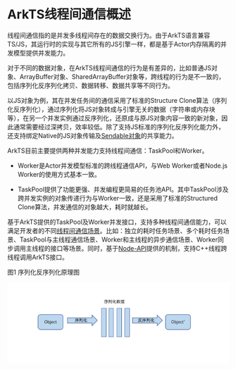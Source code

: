 # ArkTS线程间通信概述

线程间通信指的是并发多线程间存在的数据交换行为。由于ArkTS语言兼容TS/JS，其运行时的实现与其它所有的JS引擎一样，都是基于Actor内存隔离的并发模型提供并发能力。

对于不同的数据对象，在ArkTS线程间通信的行为是有差异的，比如普通JS对象、ArrayBuffer对象、SharedArrayBuffer对象等，跨线程的行为是不一致的，包括序列化反序列化拷贝、数据转移、数据共享等不同行为。

以JS对象为例，其在并发任务间的通信采用了标准的Structure Clone算法（序列化反序列化），通过序列化将JS对象转成与引擎无关的数据（字符串或内存块等），在另一个并发实例通过反序列化，还原成与原JS对象内容一致的新对象，因此通常需要经过深拷贝，效率较低。除了支持JS标准的序列化反序列化能力外，还支持绑定Native的JS对象传输及[Sendable对象](sendable-overview.md)的共享能力。

ArkTS目前主要提供两种并发能力支持线程间通信：TaskPool和Worker。

- Worker是Actor并发模型标准的跨线程通信API，与Web Worker或者Node.js Worker的使用方式基本一致。

- TaskPool提供了功能更强、并发编程更简易的任务池API。其中TaskPool涉及跨并发实例的对象传递行为与Worker一致，还是采用了标准的Structured Clone算法，并发通信的对象越大，耗时就越长。

基于ArkTS提供的TaskPool及Worker并发接口，支持多种线程间通信能力，可以满足开发者的不同[线程间通信场景](independent-time-consuming-task.md)。比如：独立的耗时任务场景、多个耗时任务场景、TaskPool与主线程通信场景、Worker和主线程的异步通信场景、Worker同步调用主线程的接口等场景。同时，基于[Node-API](../napi/napi-introduction.md)提供的机制，支持C++线程跨线程调用ArkTS接口。

图1 序列化反序列化原理图

![zh-cn_image_0000002017033808](figures/zh-cn_image_0000002017033808.png)

